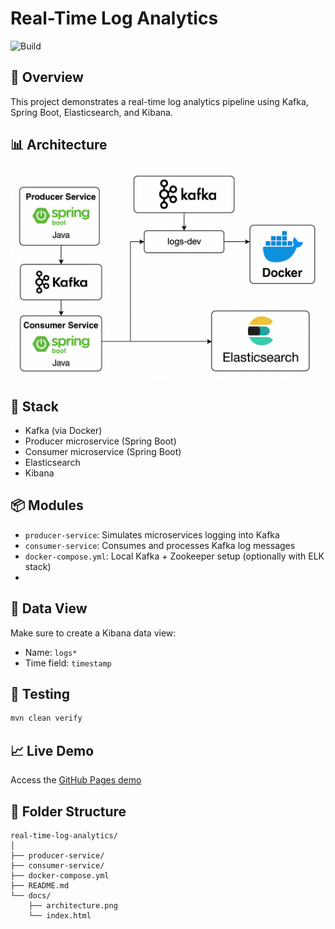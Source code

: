 # Real-Time Log Analytics

![Build](https://github.com/lguberan/real-time-log-analytics/actions/workflows/tests.yml/badge.svg)

## 📌 Overview

This project demonstrates a real-time log analytics pipeline using Kafka, Spring Boot, Elasticsearch, and Kibana.

## 📊 Architecture

![Architecture](docs/architecture.png)

## 🚀 Stack

- Kafka (via Docker)
- Producer microservice (Spring Boot)
- Consumer microservice (Spring Boot)
- Elasticsearch
- Kibana

## 📦 Modules

- `producer-service`: Simulates microservices logging into Kafka
- `consumer-service`: Consumes and processes Kafka log messages
- `docker-compose.yml`: Local Kafka + Zookeeper setup (optionally with ELK stack)
-

## 📂 Data View

Make sure to create a Kibana data view:

- Name: `logs*`
- Time field: `timestamp`

## 🧪 Testing

```bash
mvn clean verify
```

## 📈 Live Demo

Access the [GitHub Pages demo](https://lguberan.github.io/real-time-log-analytics)

## 📁 Folder Structure

```
real-time-log-analytics/
│
├── producer-service/
├── consumer-service/
├── docker-compose.yml
├── README.md
└── docs/
    ├── architecture.png
    └── index.html
```
